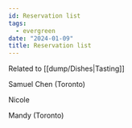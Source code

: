 ```yaml
---
id: Reservation list
tags:
  - evergreen
date: "2024-01-09"
title: Reservation list
---
```


Related to [[dump/Dishes|Tasting]]

Samuel Chen (Toronto)

Nicole

Mandy (Toronto)


